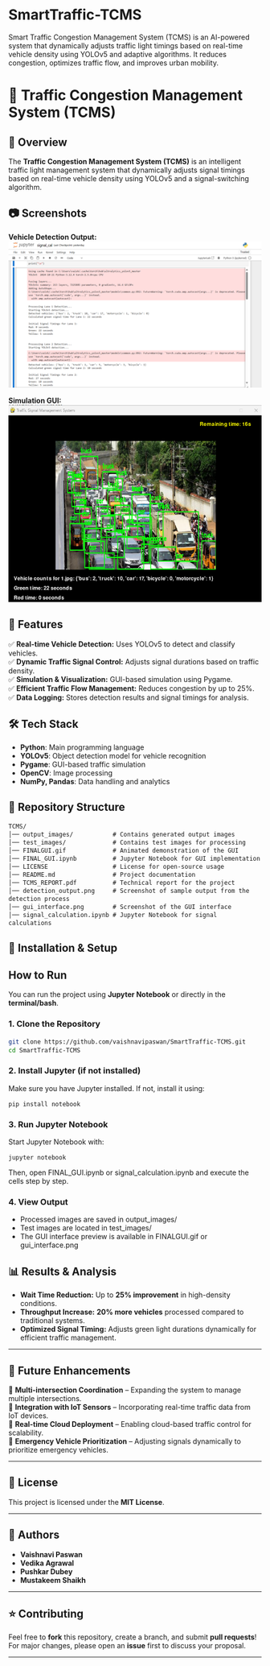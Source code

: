 # SmartTraffic-TCMS
Smart Traffic Congestion Management System (TCMS) is an AI-powered system that dynamically adjusts traffic light timings based on real-time vehicle density using YOLOv5 and adaptive algorithms. It reduces congestion, optimizes traffic flow, and improves urban mobility.
# 🚦 Traffic Congestion Management System (TCMS)

## 📌 Overview
The **Traffic Congestion Management System (TCMS)** is an intelligent traffic light management system that dynamically adjusts signal timings based on real-time vehicle density using YOLOv5 and a signal-switching algorithm.

## 📷 Screenshots
**Vehicle Detection Output:**
![Detection Example](detection_output.png)

**Simulation GUI:**
![Simulation GUI](gui_interface.png)


## 🚀 Features
✅ **Real-time Vehicle Detection:** Uses YOLOv5 to detect and classify vehicles.  
✅ **Dynamic Traffic Signal Control:** Adjusts signal durations based on traffic density.  
✅ **Simulation & Visualization:** GUI-based simulation using Pygame.  
✅ **Efficient Traffic Flow Management:** Reduces congestion by up to 25%.  
✅ **Data Logging:** Stores detection results and signal timings for analysis.  

## 🛠 Tech Stack
- **Python**: Main programming language
- **YOLOv5**: Object detection model for vehicle recognition
- **Pygame**: GUI-based traffic simulation
- **OpenCV**: Image processing
- **NumPy, Pandas**: Data handling and analytics

## 📁 Repository Structure
```
TCMS/ 
│── output_images/           # Contains generated output images  
│── test_images/             # Contains test images for processing  
│── FINALGUI.gif             # Animated demonstration of the GUI  
│── FINAL_GUI.ipynb          # Jupyter Notebook for GUI implementation  
│── LICENSE                  # License for open-source usage  
│── README.md                # Project documentation  
│── TCMS_REPORT.pdf          # Technical report for the project  
│── detection_output.png     # Screenshot of sample output from the detection process  
│── gui_interface.png        # Screenshot of the GUI interface  
│── signal_calculation.ipynb # Jupyter Notebook for signal calculations  
```

## 🎯 Installation & Setup

## How to Run
You can run the project using **Jupyter Notebook** or directly in the **terminal/bash**.
### **1. Clone the Repository**
```sh
git clone https://github.com/vaishnavipaswan/SmartTraffic-TCMS.git
cd SmartTraffic-TCMS
```
### **2. Install Jupyter (if not installed)**
Make sure you have Jupyter installed. If not, install it using:
```
pip install notebook
```
### **3. Run Jupyter Notebook**
Start Jupyter Notebook with:
```
jupyter notebook
```
Then, open FINAL_GUI.ipynb or signal_calculation.ipynb and execute the cells step by step.
### **4. View Output**
- Processed images are saved in output_images/
- Test images are located in test_images/
- The GUI interface preview is available in FINALGUI.gif or gui_interface.png

## 📊 Results & Analysis
- **Wait Time Reduction:** Up to **25% improvement** in high-density conditions.
- **Throughput Increase:** **20% more vehicles** processed compared to traditional systems.
- **Optimized Signal Timing:** Adjusts green light durations dynamically for efficient traffic management.

---

## 📌 Future Enhancements  
🔹 **Multi-intersection Coordination** – Expanding the system to manage multiple intersections.  
🔹 **Integration with IoT Sensors** – Incorporating real-time traffic data from IoT devices.  
🔹 **Real-time Cloud Deployment** – Enabling cloud-based traffic control for scalability.  
🔹 **Emergency Vehicle Prioritization** – Adjusting signals dynamically to prioritize emergency vehicles.  

---

## 📜 License  
This project is licensed under the **MIT License**.  

---

## 👥 Authors  
- **Vaishnavi Paswan**  
- **Vedika Agrawal**  
- **Pushkar Dubey**  
- **Mustakeem Shaikh**  

---

## ⭐ Contributing  
Feel free to **fork** this repository, create a branch, and submit **pull requests**!  
For major changes, please open an **issue** first to discuss your proposal.  

---
